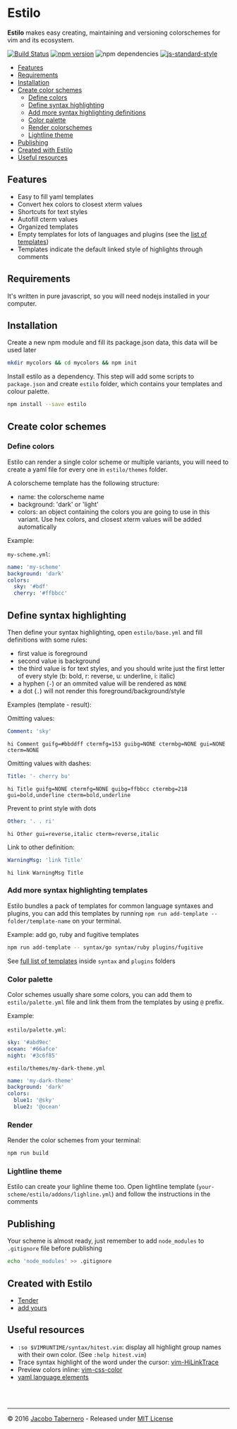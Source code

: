 Estilo
======

**Estilo** makes easy creating, maintaining and versioning colorschemes for vim and its ecosystem.

[![Build Status](https://travis-ci.org/jacoborus/estilo.svg?branch=master)](https://travis-ci.org/jacoborus/estilo) [![npm version](https://badge.fury.io/js/estilo.svg)](https://www.npmjs.com/package/estilo) ![npm dependencies](https://david-dm.org/jacoborus/estilo.svg) 
[![js-standard-style](https://img.shields.io/badge/code%20style-standard-brightgreen.svg)](http://standardjs.com/)

- [Features](#features)
- [Requirements](#requirements)
- [Installation](#installation)
- [Create color schemes](#create-color-schemes)
  - [Define colors](#define-colors)
  - [Define syntax highlighting](#define-syntax-highlighting)
  - [Add more syntax highlighting definitions](#add-more-syntax-highlighting-definitions)
  - [Color palette](#color-palette)
  - [Render colorschemes](#render-colorschemes)
  - [Lightline theme](#lightline-theme)
- [Publishing](#publishing)
- [Created with Estilo](#created-with-estilo)
- [Useful resources](#useful-resources)


<a name="features"></a>
## Features

- Easy to fill yaml templates
- Convert hex colors to closest xterm values
- Shortcuts for text styles
- Autofill cterm values
- Organized templates
- Empty templates for lots of languages and plugins (see the [list of templates](https://github.com/jacoborus/estilo/tree/master/base))
- Templates indicate the default linked style of highlights through comments


<a name="requirements"></a>
## Requirements

It's written in pure javascript, so you will need nodejs installed in your computer.


<a name="installation"></a>
## Installation

Create a new npm module and fill its package.json data, this data will be used later

```sh
mkdir mycolors && cd mycolors && npm init
```

Install estilo as a dependency. This step will add some scripts to `package.json` and create `estilo` folder, which contains your templates and colour palette.

```sh
npm install --save estilo
```


<a name="create-color-schemes"></a>
## Create color schemes


<a name="define-colors"></a>
### Define colors

Estilo can render a single color scheme or multiple variants, you will need to create a yaml file for every one in `estilo/themes` folder.

A colorscheme template has the following structure:

- name: the colorscheme name
- background: 'dark' or 'light'
- colors: an object containing the colors you are going to use in this variant. Use hex colors, and closest xterm values will be added automatically

Example:

`my-scheme.yml`:

```yaml
name: 'my-scheme'
background: 'dark'
colors:
  sky: '#bdf'
  cherry: '#ffbbcc'
```

<a name="define-syntax-highlighting"></a>
## Define syntax highlighting

Then define your syntax highlighting, open `estilo/base.yml` and fill definitions with some rules:

- first value is foreground
- second value is background
- the third value is for text styles, and you should write just the first letter of every style (b: bold, r: reverse, u: underline, i: italic)
- a hyphen (`-`) or an ommited value will be rendered as `NONE`
- a dot (`.`) will not render this foreground/background/style

Examples (template - result):

Omitting values:

```yaml
Comment: 'sky'
```

```vim
hi Comment guifg=#bbddff ctermfg=153 guibg=NONE ctermbg=NONE gui=NONE cterm=NONE
```

Omitting values with dashes:

```yaml
Title: '- cherry bu'
```

```vim
hi Title guifg=NONE ctermfg=NONE guibg=ffbbcc ctermbg=218 gui=bold,underline cterm=bold,underline
```

Prevent to print style with dots

```yaml
Other: '. . ri'
```

```vim
hi Other gui=reverse,italic cterm=reverse,italic
```

Link to other definition:

```yaml
WarningMsg: 'link Title'
```

```vim
hi link WarningMsg Title
```


<a name="add-more-syntax-highlighting-definitions"></a>
### Add more syntax highlighting templates

Estilo bundles a pack of templates for common language syntaxes and plugins, you can add this templates by running `npm run add-template -- folder/template-name` on your terminal.

Example: add go, ruby and fugitive templates

```sh
npm run add-template -- syntax/go syntax/ruby plugins/fugitive
```

See [full list of templates](https://github.com/jacoborus/estilo/tree/master/base) inside `syntax` and `plugins` folders



<a name="color-palette"></a>
### Color palette

Color schemes usually share some colors, you can add them to `estilo/palette.yml` file and link them from the templates by using `@` prefix.

Example:

`estilo/palette.yml`:

```yaml
sky: '#abd9ec'
ocean: '#66afce'
night: '#3c6f85'
```

`estilo/themes/my-dark-theme.yml`

```yaml
name: 'my-dark-theme'
background: 'dark'
colors:
  blue1: '@sky'
  blue2: '@ocean'
```


<a name="render-colorschemes"></a>
### Render

Render the color schemes from your terminal:

```sh
npm run build
```

<a name="lightline-theme"></a>
### Lightline theme

Estilo can create your lighline theme too. Open lightline template (`your-scheme/estilo/addons/lighline.yml`) and follow the instructions in the comments


<a name="publishing"></a>
## Publishing

Your scheme is almost ready, just remember to add `node_modules` to `.gitignore` file before publishing

```sh
echo 'node_modules' >> .gitignore
```

<a name="created-with-estilo"></a>
## Created with Estilo

- [Tender](https://github.com/jacoborus/tender.vim)
- [add yours](https://github.com/jacoborus/estilo/compare)



<a name="useful-resources"></a>
## Useful resources

- `:so $VIMRUNTIME/syntax/hitest.vim`: display all highlight group names with their own color. (See `:help hitest.vim`)
- Trace syntax highlight of the word under the cursor: [vim-HiLinkTrace](https://github.com/gerw/vim-HiLinkTrace)
- Preview colors inline: [vim-css-color](https://github.com/skammer/vim-css-color)
- [yaml language elements](https://en.wikipedia.org/wiki/YAML#Language_elements<Paste>)


<br><br>

---

© 2016 [Jacobo Tabernero](https://github.com/jacoborus) - Released under [MIT License](https://raw.github.com/jacoborus/estilo/master/LICENSE)
